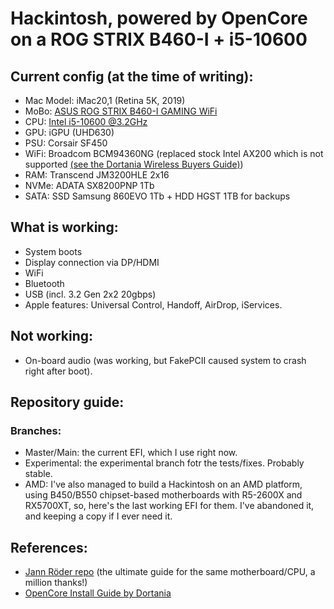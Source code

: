 # Hackintosh, powered by OpenCore on a ROG STRIX B460-I + i5-10600

## Current config (at the time of writing):
* Mac Model: iMac20,1 (Retina 5K, 2019)
* MoBo: [ASUS ROG STRIX B460-I GAMING WiFi](https://rog.asus.com/motherboards/rog-strix/rog-strix-b460-i-gaming-model/spec/)
* CPU: [Intel i5-10600 @3.2GHz](https://www.intel.com/content/www/us/en/products/sku/199273/intel-core-i510600-processor-12m-cache-up-to-4-80-ghz/specifications.html)
* GPU: iGPU (UHD630)
* PSU: Corsair SF450
* WiFi: Broadcom BCM94360NG (replaced stock Intel AX200 which is not supported [(see the Dortania Wireless Buyers Guide)](https://dortania.github.io/Wireless-Buyers-Guide/unsupported.html#supported-chipsets))  
* RAM: Transcend JM3200HLE 2x16 
* NVMe: ADATA SX8200PNP 1Tb
* SATA: SSD Samsung 860EVO 1Tb + HDD HGST 1TB for backups

## What is working:
* System boots
* Display connection via DP/HDMI
* WiFi
* Bluetooth
* USB (incl. 3.2 Gen 2x2 20gbps)
* Apple features: Universal Control, Handoff, AirDrop, iServices.

## Not working:
* On-board audio (was working, but FakePCII caused system to crash right after boot).

## Repository guide:
### Branches:
* Master/Main: the current EFI, which I use right now.
* Experimental: the experimental branch fotr the tests/fixes. Probably stable. 
* AMD: I've also managed to build a Hackintosh on an AMD platform, using B450/B550 chipset-based motherboards with R5-2600X and RX5700XT, so, here's the last working EFI for them. I've abandoned it, and keeping a copy if I ever need it. 

## References:

* [Jann Röder repo](https://github.com/roederja/asus-rog-strix-b460I-hackintosh) (the ultimate guide for the same motherboard/CPU, a million thanks!)
* [OpenCore Install Guide by Dortania](https://dortania.github.io/OpenCore-Install-Guide/prerequisites.html)



